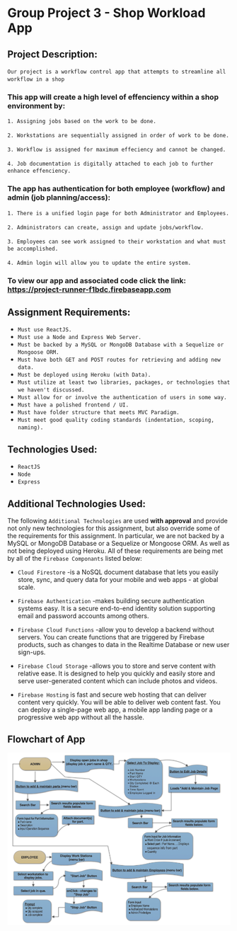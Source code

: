 # Group Project 3 - Shop Workload App

## Project Description:
   `Our project is a workflow control app that attempts to streamline all workflow in a shop`

  ### This app will create a high level of effenciency within a shop environment by:
    1. Assigning jobs based on the work to be done.

    2. Workstations are sequentially assigned in order of work to be done.

    3. Workflow is assigned for maximum effeciency and cannot be changed.

    4. Job documentation is digitally attached to each job to further enhance effenciency.

  ### The app has authentication for both employee (workflow) and admin (job planning/access):
    1. There is a unified login page for both Administrator and Employees.

    2. Administrators can create, assign and update jobs/workflow.

    3. Employees can see work assigned to their workstation and what must be accomplished.

    4. Admin login will allow you to update the entire system. 

### To view our app and associated code click the link:  https://project-runner-f1bdc.firebaseapp.com
    
## Assignment Requirements: 

- `Must use ReactJS.`
- `Must use a Node and Express Web Server.`
- `Must be backed by a MySQL or MongoDB Database with a Sequelize or Mongoose ORM.`
- `Must have both GET and POST routes for retrieving and adding new data.`
- `Must be deployed using Heroku (with Data).`
- `Must utilize at least two libraries, packages, or technologies that we haven't discussed.`
- `Must allow for or involve the authentication of users in some way.`
- `Must have a polished frontend / UI.`
- `Must have folder structure that meets MVC Paradigm.`
- `Must meet good quality coding standards (indentation, scoping, naming).`

## Technologies Used:

- `ReactJS`
- `Node`
- `Express`

## Additional Technologies Used:

The following `Additional Technologies` are used **with approval** and provide 
not only new technologies for this assignment, but also override some of the
requirements for this assignment. In particular, we are not backed by a MySQL
or MongoDB Database or a Sequelize or Mongoose ORM. As well as not being deployed
using Heroku. All of these requirements are being met by all of the `Firebase Componants`
listed below:

- `Cloud Firestore` -is a NoSQL document database that lets you easily store, 
   sync, and query data for your mobile and web apps - at global scale.

- `Firebase Authentication` -makes building secure authentication systems easy. 
   It is a secure end-to-end identity solution supporting email and password 
   accounts among others.

- `Firebase Cloud Functions` -allow you to develop a backend without servers. 
   You can create functions that are triggered by Firebase products, such as 
   changes to data in the Realtime Database or new user sign-ups.

- `Firebase Cloud Storage` -allows you to store and serve content with relative 
   ease. It is designed to help you quickly and easily store and serve user-generated 
   content which can include photos and videos.

- `Firebase Hosting` is fast and secure web hosting that can deliver content 
   very quickly. You will be able to deliver web content fast. You can deploy a 
   single-page web app, a mobile app landing page or a progressive web app without 
   all the hassle.



## Flowchart of App


   ![Alt text](/client/src/components/images/flowChart.png "Optional Title")





